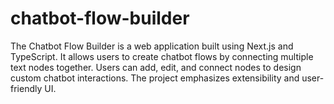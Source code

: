 # chatbot-flow-builder

The Chatbot Flow Builder is a web application built using Next.js and TypeScript. It allows users to create chatbot flows by connecting multiple text nodes together. Users can add, edit, and connect nodes to design custom chatbot interactions. The project emphasizes extensibility and user-friendly UI.
